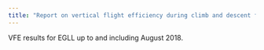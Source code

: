 ```yaml
---
title: "Report on vertical flight efficiency during climb and descent for EGLL until August 2018"
---
```


VFE results for EGLL up to and including August 2018.